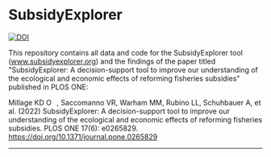 # SubsidyExplorer

<a href="https://doi.org/10.5281/zenodo.5593733"><img src="https://zenodo.org/badge/DOI/10.5281/zenodo.5593733.svg" alt="DOI"></a>

This repository contains all data and code for the SubsidyExplorer tool (www.subsidyexplorer.org) and the findings of the paper titled "SubsidyExplorer: A decision-support tool to improve our understanding of the ecological and economic effects of reforming fisheries subsidies" published in PLOS ONE:

Millage KD <a href="https://orcid.org/0000-0002-1043-4035" target="orcid.widget" rel="noopener noreferrer" style="vertical-align:top;"><img src="https://orcid.org/sites/default/files/images/orcid_16x16.png" style="width:1em;margin-right:.5em;" alt="ORCID iD icon"></a>, Saccomanno VR, Warham MM, Rubino LL, Schuhbauer A, et al. (2022) SubsidyExplorer: A decision-support tool to improve our understanding of the ecological and economic effects of reforming fisheries subsidies. PLOS ONE 17(6): e0265829. https://doi.org/10.1371/journal.pone.0265829

--------- 
